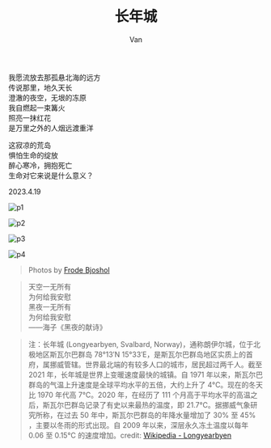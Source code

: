 ﻿---
layout: post
title: 长年城
author: Van
category: poem
---

我愿流放去那孤悬北海的远方  
传说那里，地久天长  
澄澈的夜空，无垠的冻原  
我自燃起一束篝火  
照亮一抹红花  
是万里之外的人烟远渡重洋  
  
这寂凉的荒岛  
惧怕生命的绽放  
醉心寒冷，拥抱死亡  
生命对它来说是什么意义？  
   
2023.4.19   
  
![p1](/assets/longyearbyen/1.jpg)
  
![p2](/assets/longyearbyen/2.jpg)
  
![p3](/assets/longyearbyen/3.jpg)
  
![p4](/assets/longyearbyen/4.jpg)
  
>Photos by [Frode Bjoshol](https://www.flickr.com/people/23391210@N06)

>天空一无所有   
为何给我安慰    
黑夜一无所有    
为何给我安慰   
——海子《黑夜的献诗》
  
>注：长年城 (Longyearbyen, Svalbard, Norway)，通称朗伊尔城，位于北极地区斯瓦尔巴群岛 78°13′N  15°33′E，是斯瓦尔巴群岛地区实质上的首府，属挪威管辖。世界最北端的有较多人口的城市，居民超过两千人。截至 2021 年，长年城是世界上变暖速度最快的城镇。自 1971 年以来，斯瓦尔巴群岛的气温上升速度是全球平均水平的五倍，大约上升了 4°C。现在的冬天比 1970 年代高 7°C。2020 年，在经历了 111 个月高于平均水平的高温之后，斯瓦尔巴群岛记录了有史以来最热的温度，即 21.7°C。据挪威气象研究所称，在过去 50 年中，斯瓦尔巴群岛的年降水量增加了 30% 至 45% ，主要以冬雨的形式出现。自 2009 年以来，深层永久冻土温度以每年 0.06 至 0.15°C 的速度增加。credit: [Wikipedia - Longyearbyen](https://en.wikipedia.org/wiki/Longyearbyen) 
